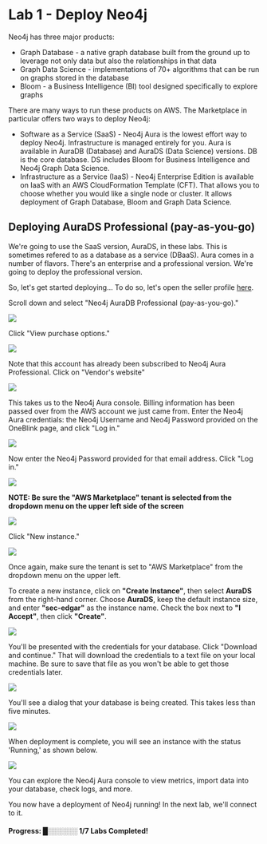 # Lab 1 - Deploy Neo4j
Neo4j has three major products:
* Graph Database - a native graph database built from the ground up to leverage not only data but also the relationships in that data
* Graph Data Science - implementations of 70+ algorithms that can be run on graphs stored in the database
* Bloom - a Business Intelligence (BI) tool designed specifically to explore graphs

There are many ways to run these products on AWS.  The Marketplace in particular offers two ways to deploy Neo4j:

* Software as a Service (SaaS) - Neo4j Aura is the lowest effort way to deploy Neo4j.  Infrastructure is managed entirely for you.  Aura is available in AuraDB (Database) and AuraDS (Data Science) versions.  DB is the core database.  DS includes Bloom for Business Intelligence and Neo4j Graph Data Science.
* Infrastructure as a Service (IaaS) - Neo4j Enterprise Edition is available on IaaS with an AWS CloudFormation Template (CFT).  That allows you to choose whether you would like a single node or cluster.  It allows deployment of Graph Database, Bloom and Graph Data Science.

## Deploying AuraDS Professional (pay-as-you-go)
We're going to use the SaaS version, AuraDS, in these labs.  This is sometimes refered to as a database as a service (DBaaS).  Aura comes in a number of flavors.  There's an enterprise and a professional version.  We're going to deploy the professional version.  

So, let's get started deploying...  To do so, let's open the seller profile [here](https://aws.amazon.com/marketplace/seller-profile?id=23ec694a-d2af-4641-b4d3-b7201ab2f5f9).

Scroll down and select "Neo4j AuraDB Professional (pay-as-you-go)."

![](images/01.png)

Click "View purchase options."

![](images/02.png)

Note that this account has already been subscribed to Neo4j Aura Professional.  Click on "Vendor's website"

![](images/03.png)

This takes us to the Neo4j Aura console.  Billing information has been passed over from the AWS account we just came from. Enter the Neo4j Aura credentials: the Neo4j Username and Neo4j Password provided on the OneBlink page, and click "Log in." 

![](images/05.png)

Now enter the Neo4j Password provided for that email address.  Click "Log in."

![](images/06.png)

**NOTE: Be sure the "AWS Marketplace" tenant is selected from the dropdown menu on the upper left side of the screen**

![](images/06b.gif)

Click "New instance."

![](images/13.png)

Once again, make sure the tenant is set to "AWS Marketplace" from the dropdown menu on the upper left. 

To create a new instance, click on **"Create Instance"**, then select **AuraDS** from the right-hand corner. Choose **AuraDS**, keep the default instance size, and enter **"sec-edgar"** as the instance name. Check the box next to **"I Accept"**, then click **"Create"**.

![](images/15.gif)

You'll be presented with the credentials for your database.  Click "Download and continue."  That will download the credentials to a text file on your local machine.  Be sure to save that file as you won't be able to get those credentials later.

![](images/16.png)

You'll see a dialog that your database is being created.  This takes less than five minutes.

![](images/17.png)

When deployment is complete, you will see an instance with the status 'Running,' as shown below.  

![](images/18.png)

You can explore the Neo4j Aura console to view metrics, import data into your database, check logs, and more.

You now have a deployment of Neo4j running!  In the next lab, we'll connect to it.

#### Progress:  █░░░░░░ 1/7 Labs Completed!

